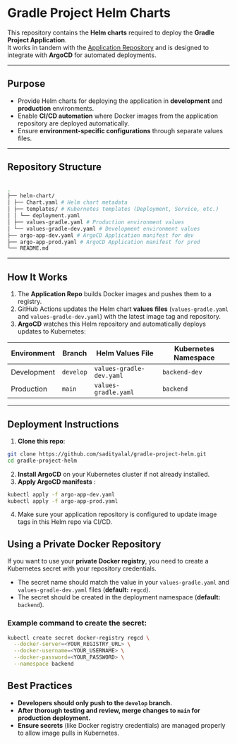 # Gradle Project Helm Charts

This repository contains the **Helm charts** required to deploy the **Gradle Project Application**.  
It works in tandem with the [Application Repository](https://github.com/sadityalal/gradle-project-app) and is designed to integrate with **ArgoCD** for automated deployments.

---

## Purpose

- Provide Helm charts for deploying the application in **development** and **production** environments.
- Enable **CI/CD automation** where Docker images from the application repository are deployed automatically.
- Ensure **environment-specific configurations** through separate values files.

---

## Repository Structure

```bash

.
├── helm-chart/
│ ├── Chart.yaml # Helm chart metadata
│ ├── templates/ # Kubernetes templates (Deployment, Service, etc.)
│ │ └── deployment.yaml
│ ├── values-gradle.yaml # Production environment values
│ └── values-gradle-dev.yaml # Development environment values
├── argo-app-dev.yaml # ArgoCD Application manifest for dev
├── argo-app-prod.yaml # ArgoCD Application manifest for prod
└── README.md
```


---

## How It Works

1. The **Application Repo** builds Docker images and pushes them to a registry.  
2. GitHub Actions updates the Helm chart **values files** (`values-gradle.yaml` and `values-gradle-dev.yaml`) with the latest image tag and repository.  
3. **ArgoCD** watches this Helm repository and automatically deploys updates to Kubernetes:

| Environment | Branch        | Helm Values File          | Kubernetes Namespace |
|------------|---------------|--------------------------|--------------------|
| Development | `develop`    | `values-gradle-dev.yaml` | `backend-dev`       |
| Production  | `main`       | `values-gradle.yaml`     | `backend`           |

---

## Deployment Instructions

1. **Clone this repo**:

```bash
git clone https://github.com/sadityalal/gradle-project-helm.git
cd gradle-project-helm
```

2. **Install ArgoCD** on your Kubernetes cluster if not already installed.
3. **Apply ArgoCD manifests** :

```bash
kubectl apply -f argo-app-dev.yaml
kubectl apply -f argo-app-prod.yaml
```

4. Make sure your application repository is configured to update image tags in this Helm repo via CI/CD.


## Using a Private Docker Repository

If you want to use your **private Docker registry**, you need to create a Kubernetes secret with your repository credentials.

- The secret name should match the value in your `values-gradle.yaml` and  `values-gradle-dev.yaml` files (**default:** `regcd`).  
- The secret should be created in the deployment namespace (**default:** `backend`).

### Example command to create the secret:

```bash
kubectl create secret docker-registry regcd \
  --docker-server=<YOUR_REGISTRY_URL> \
  --docker-username=<YOUR_USERNAME> \
  --docker-password=<YOUR_PASSWORD> \
  --namespace backend
```

## Best Practices

- **Developers should only push to the `develop` branch.**
- **After thorough testing and review, merge changes to `main` for production deployment.**
- **Ensure secrets** (like Docker registry credentials) are managed properly to allow image pulls in Kubernetes.
